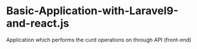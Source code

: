 # Basic-Application-with-Laravel9-and-react.js
Application which performs the curd operations on through API (front-end)
